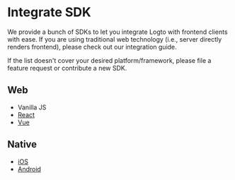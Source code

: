 # Integrate SDK

We provide a bunch of SDKs to let you integrate Logto with frontend clients with ease. If you are using traditional web technology (i.e., server directly renders frontend), please check out our integration guide.

If the list doesn't cover your desired platform/framework, please file a feature request or contribute a new SDK.

## Web

- Vanilla JS
- [React](./react)
- [Vue](./vue)

## Native

- [iOS](./ios)
- [Android](./android)
